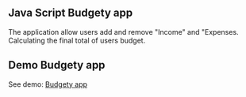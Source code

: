 ## Java Script Budgety app

The application allow users add and remove "Income" and "Expenses. Calculating the final total of users budget.

## Demo Budgety app

See demo: <a href="#" target="_blank">Budgety app</a>
